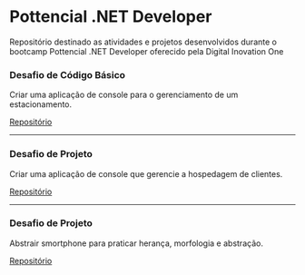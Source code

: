 # Pottencial .NET Developer
Repositório destinado as atividades e projetos desenvolvidos durante o bootcamp Pottencial .NET Developer oferecido pela Digital Inovation One 

### Desafio de Código Básico
<p> Criar uma aplicação de console para o gerenciamento de um estacionamento.</p>

[Repositório](https://github.com/juliobarros-dev/trilha-dio-dotnet-sistema-estacionamento)

<hr>

### Desafio de Projeto
<p> Criar uma aplicação de console que gerencie a hospedagem de clientes.</p>

[Repositório](https://github.com/juliobarros-dev/trilha-dio-dotnet-sistema-hospedagem)

<hr>

### Desafio de Projeto
<p> Abstrair smortphone para praticar herança, morfologia e abstração.</p>

[Repositório](https://github.com/juliobarros-dev/trilha-dio-dotnet-abstracao-celular)
